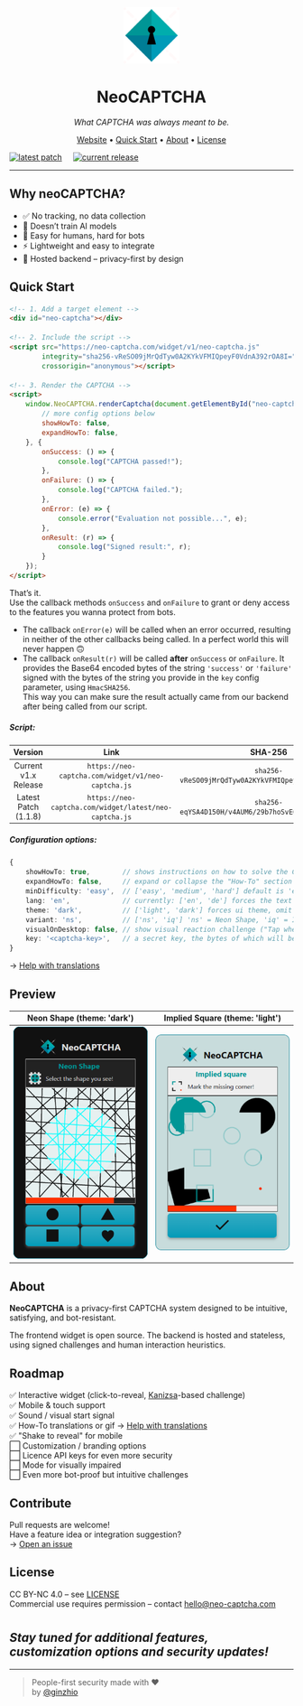 <p align="center">
  <img src="public/logo-dark.png" alt="NeoCAPTCHA logo" width="100" />
</p>

<h1 align="center">NeoCAPTCHA</h1>
<p align="center"><em>What CAPTCHA was always meant to be.</em></p>

<p align="center">
  <a href="https://neo-captcha.com" target="_blank">Website</a> •
  <a href="#quick-start">Quick Start</a> •
  <a href="#about">About</a> •
  <a href="#license">License</a>
</p>  

[![latest patch](https://img.shields.io/badge/v1.1.8-00adad?label=Latest%20Patch)](https://github.com/ginzhio/neo-captcha-frontend/tree/v1.1.8)     [![current release](https://img.shields.io/github/v/release/ginzhio/neo-captcha-frontend?label=Current%20Release&color=009bb8)](https://github.com/ginzhio/neo-captcha-frontend/releases)

---

## Why neoCAPTCHA? 

- ✅ No tracking, no data collection  
- 🧠 Doesn’t train AI models  
- 🎯 Easy for humans, hard for bots  
- ⚡ Lightweight and easy to integrate  
- 🔐 Hosted backend – privacy-first by design  

## Quick Start

```html
<!-- 1. Add a target element -->
<div id="neo-captcha"></div>

<!-- 2. Include the script -->
<script src="https://neo-captcha.com/widget/v1/neo-captcha.js"
        integrity="sha256-vReSO09jMrQdTyw0A2KYkVFMIQpeyF0VdnA392rOA8I="
        crossorigin="anonymous"></script>

<!-- 3. Render the CAPTCHA -->
<script>
    window.NeoCAPTCHA.renderCaptcha(document.getElementById("neo-captcha"), {
        // more config options below
        showHowTo: false,
        expandHowTo: false,
    }, {
        onSuccess: () => {
            console.log("CAPTCHA passed!");
        },
        onFailure: () => {
            console.log("CAPTCHA failed.");
        },
        onError: (e) => {
            console.error("Evaluation not possible...", e);
        },
        onResult: (r) => {
            console.log("Signed result:", r);
        }
    });
</script>
```

That’s it.  
Use the callback methods ```onSuccess``` and ```onFailure``` to grant or deny access to the features you wanna protect from bots.  
* The callback ```onError(e)``` will be called when an error occurred, resulting in neither of the other callbacks being called. In a perfect world this will never happen :upside_down_face:  
* The callback ```onResult(r)``` will be called **after** ```onSuccess``` or ```onFailure```. It provides the Base64 encoded bytes of the string ```'success'``` or ```'failure'``` signed with the bytes of the string you provide in the ```key``` config parameter, using ```HmacSHA256```.  
This way you can make sure the result actually came from our backend after being called from our script.

##### Script:
|       Version        |                            Link                            |                          SHA-256                          |
|:--------------------:|:----------------------------------------------------------:|:---------------------------------------------------------:|
| Current v1.x Release |   ```https://neo-captcha.com/widget/v1/neo-captcha.js```   | ```sha256-vReSO09jMrQdTyw0A2KYkVFMIQpeyF0VdnA392rOA8I=``` |
| Latest Patch (1.1.8) | ```https://neo-captcha.com/widget/latest/neo-captcha.js``` | ```sha256-eqYSA4D150H/v4AUM6/29b7hoSvE00xLNsM6hi+Lqi0=``` |
 
##### Configuration options:
```ts
{
    showHowTo: true,        // shows instructions on how to solve the CAPTCHA
    expandHowTo: false,     // expand or collapse the "How-To" section initially
    minDifficulty: 'easy',  // ['easy', 'medium', 'hard'] default is 'easy'
    lang: 'en',             // currently: ['en', 'de'] forces the text to be in that language, omit for browser-default
    theme: 'dark',          // ['light', 'dark'] forces ui theme, omit for browser-default
    variant: 'ns',          // ['ns', 'iq'] 'ns' = Neon Shape, 'iq' = Implied Square, default is 'ns'
    visualOnDesktop: false, // show visual reaction challenge ("Tap when GREEN") instead of audible one when on desktop
    key: '<captcha-key>',   // a secret key, the bytes of which will be used to sign the result in 'onResult'
}
```
→ [Help with translations](docs/translations.xlsx)

## Preview

|            Neon Shape (theme: 'dark')             |            Implied Square (theme: 'light')            |
|:-------------------------------------------------:|:-----------------------------------------------------:|
| ![Neon Shape](docs/neo-captcha-screenshot-ns.png) | ![Implied Square](docs/neo-captcha-screenshot-iq.png) |

## About

**NeoCAPTCHA** is a privacy-first CAPTCHA system designed to be intuitive, satisfying, and bot-resistant.

The frontend widget is open source. The backend is hosted and stateless, using signed challenges and human interaction heuristics.

## Roadmap

✅ Interactive widget (click-to-reveal, [Kanizsa](https://en.wikipedia.org/wiki/Illusory_contours)-based challenge)  
✅ Mobile & touch support  
✅ Sound / visual start signal  
✅ How-To translations or gif → [Help with translations](docs/translations.xlsx)  
✅ "Shake to reveal" for mobile  
⬜ Customization / branding options  
⬜ Licence API keys for even more security  
⬜ Mode for visually impaired  
⬜ Even more bot-proof but intuitive challenges  

## Contribute

Pull requests are welcome!  
Have a feature idea or integration suggestion?  
→ [Open an issue](https://github.com/ginzhio/neo-captcha-frontend/issues)

## License

CC BY-NC 4.0 – see [LICENSE](./LICENSE)  
Commercial use requires permission – contact hello@neo-captcha.com

#
## *Stay tuned for additional features, customization options and security updates!*

---

> People-first security made with :heart:  
> by [@ginzhio](https://github.com/ginzhio)
